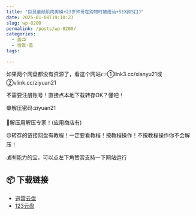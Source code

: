 ```yaml
---
title: "巨艮童颜肌肉男模+23岁帅哥在购物时被搭讪+SEX颜S口J"
date: 2025-01-08T19:18:23
slug: wp-8200
permalink: /posts/wp-8200/
categories:
  - 盖📺
  - 恰饭·盖
tags:

---
```


如果两个网盘都没有资源了，看这个网站👉①link3.cc/xianyu21或②vlink.cc/ziyuan21

不需要注册账号！直接点本地下载转存OK？懂吧！

🟢解压密码:ziyuan21

🔵解压用解压专家！(应用商店有)

🟡转存的链接网盘有教程！一定要看教程！按教程操作！不按教程操作你不会解压！

💰🈶能力的宝，可以点左下角赞赏支持一下网站运行

## 📦 下载链接
- [迅雷云盘](https://blziyuan21.com/pay-download/8200?key=cc0af78bc0&down_id=0)
- [123云盘](https://blziyuan21.com/pay-download/8200?key=cc0af78bc0&down_id=1)

